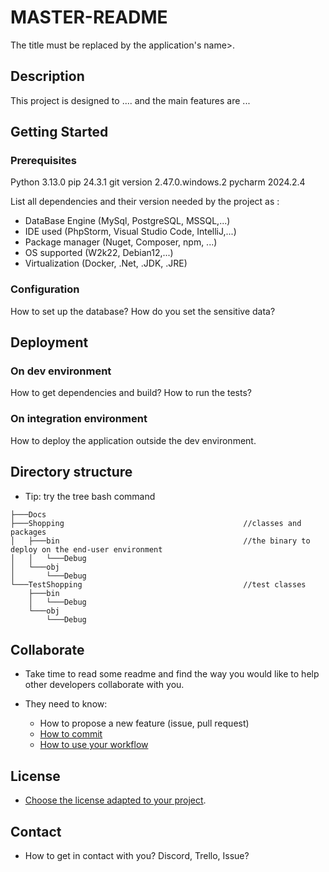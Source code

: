 # MASTER-README 

The title must be replaced by the application's name>.

## Description

This project is designed to .... and the main features are ...

## Getting Started

### Prerequisites
Python 3.13.0
pip 24.3.1
git version 2.47.0.windows.2
pycharm 2024.2.4

List all dependencies and their version needed by the project as :

* DataBase Engine (MySql, PostgreSQL, MSSQL,...)
* IDE used (PhpStorm, Visual Studio Code, IntelliJ,...)
* Package manager (Nuget, Composer, npm, ...)
* OS supported (W2k22, Debian12,...)
* Virtualization (Docker, .Net, .JDK, .JRE)

### Configuration

How to set up the database?
How do you set the sensitive data?

## Deployment

### On dev environment

How to get dependencies and build?
How to run the tests?

### On integration environment

How to deploy the application outside the dev environment.

## Directory structure

* Tip: try the tree bash command

```shell
├───Docs
├───Shopping                                        //classes and packages
│   ├───bin                                         //the binary to deploy on the end-user environment
│   │   └───Debug
│   └───obj
│       └───Debug                                   
└───TestShopping                                    //test classes
    ├───bin
    │   └───Debug
    └───obj
        └───Debug
```

## Collaborate

* Take time to read some readme and find the way you would like to help other developers collaborate with you.

* They need to know:
  * How to propose a new feature (issue, pull request)
  * [How to commit](https://www.conventionalcommits.org/en/v1.0.0/)
  * [How to use your workflow](https://nvie.com/posts/a-successful-git-branching-model/)

## License

* [Choose the license adapted to your project](https://docs.github.com/en/repositories/managing-your-repositorys-settings-and-features/customizing-your-repository/licensing-a-repository).

## Contact

* How to get in contact with you? Discord, Trello, Issue?